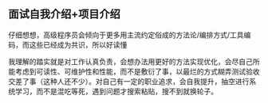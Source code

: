 ## 面试自我介绍+项目介绍

仔细想想，高级程序员会倾向于更多用主流约定俗成的方法论/编排方式/工具编码，而这些已经成为共识，所以好读懂

我理解的踏实就是对工作认真负责，会想办法用更好的方法实现优化，会尽自己所能考虑到可读性、可维护性和性能，而不是敷衍了事，以最烂的方式糊弄测试验收交差了事（这种人还不少）。对自己有一定的职业追求，会自我提升，抽空进行系统学习，而不是混吃等死，遇到问题才搜索粘贴，搜不到就换轮子。

